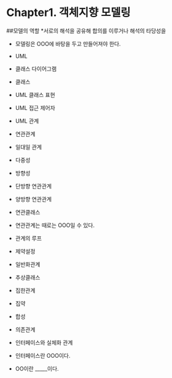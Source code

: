 Chapter1. 객체지향 모델링
========================

##모델의 역할
  *서로의 해석을 공유해 합의를 이루거나 해석의 타당성을 



* 모델링은 OOO에 바탕을 두고 만들어져야 한다.
* UML
* 클래스 다이어그램
* 클래스
* UML 클래스 표현
* UML 접근 제어자
* UML 관계

* 연관관계
 * 일대일 관계
 * 다중성
 * 방향성
 * 단방향 연관관계
 * 양방향 연관관계
 * 연관클래스
 * 연관관계는 때로는 OOO일 수 있다.
 * 관계의 루프
 * 제약설정

* 일반화관계
 * 추상클래스

* 집한관계
 * 집약
 * 합성

* 의존관계

* 인터페이스와 실체화 관계
 * 인터페이스란 OOO이다.
 * OO이란 _____이다.
